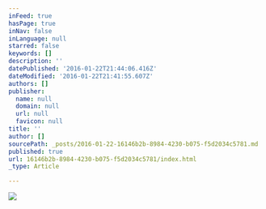 ```yaml
---
inFeed: true
hasPage: true
inNav: false
inLanguage: null
starred: false
keywords: []
description: ''
datePublished: '2016-01-22T21:44:06.416Z'
dateModified: '2016-01-22T21:41:55.607Z'
authors: []
publisher:
  name: null
  domain: null
  url: null
  favicon: null
title: ''
author: []
sourcePath: _posts/2016-01-22-16146b2b-8984-4230-b075-f5d2034c5781.md
published: true
url: 16146b2b-8984-4230-b075-f5d2034c5781/index.html
_type: Article

---
```

![](https://the-grid-user-content.s3-us-west-2.amazonaws.com/96ae37a3-9e50-4d71-9b68-08dcb0a0e5a0.JPG)